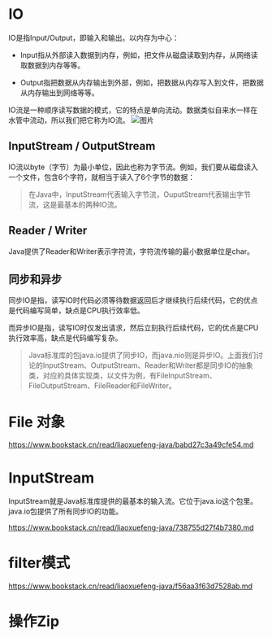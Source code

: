 # IO

IO是指Input/Output，即输入和输出。以内存为中心：

- Input指从外部读入数据到内存，例如，把文件从磁盘读取到内存，从网络读取数据到内存等等。

- Output指把数据从内存输出到外部，例如，把数据从内存写入到文件，把数据从内存输出到网络等等。

IO流是一种顺序读写数据的模式，它的特点是单向流动。数据类似自来水一样在水管中流动，所以我们把它称为IO流。
![图片](https://static.bookstack.cn/projects/liaoxuefeng-java/1aa58c9136d3eeb343ab38fdf3af1a1a.jpeg)

## InputStream / OutputStream

IO流以byte（字节）为最小单位，因此也称为字节流。例如，我们要从磁盘读入一个文件，包含6个字符，就相当于读入了6个字节的数据：

> 在Java中，InputStream代表输入字节流，OuputStream代表输出字节流，这是最基本的两种IO流。

## Reader / Writer

Java提供了Reader和Writer表示字符流，字符流传输的最小数据单位是char。

## 同步和异步

同步IO是指，读写IO时代码必须等待数据返回后才继续执行后续代码，它的优点是代码编写简单，缺点是CPU执行效率低。

而异步IO是指，读写IO时仅发出请求，然后立刻执行后续代码，它的优点是CPU执行效率高，缺点是代码编写复杂。

> Java标准库的包java.io提供了同步IO，而java.nio则是异步IO。上面我们讨论的InputStream、OutputStream、Reader和Writer都是同步IO的抽象类，对应的具体实现类，以文件为例，有FileInputStream、FileOutputStream、FileReader和FileWriter。

# File 对象

https://www.bookstack.cn/read/liaoxuefeng-java/babd27c3a49cfe54.md

# InputStream

InputStream就是Java标准库提供的最基本的输入流。它位于java.io这个包里。java.io包提供了所有同步IO的功能。

https://www.bookstack.cn/read/liaoxuefeng-java/738755d27f4b7380.md

# filter模式

https://www.bookstack.cn/read/liaoxuefeng-java/f56aa3f63d7528ab.md

# 操作Zip

